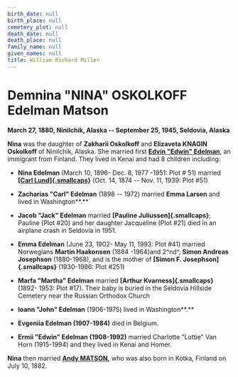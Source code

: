 ```yaml
---
birth_date: null
birth_place: null
cemetery_plot: null
death_date: null
death_place: null
family_name: null
given_names: null
title: William Richard Miller
---
```


# Demnina "NINA" OSKOLKOFF Edelman Matson

**March 27, 1880, Ninilchik, Alaska -- September 25, 1945, Seldovia,
Alaska**

**Nina** was the daughter of **Zakharii Oskolkoff** and
**Elizaveta KNAGIN Oskolkoff** of Ninilchik, Alaska. She
married first **[Edvin \"Edwin\"
Edelman](file:///C:\Users\Ginny\Desktop\Seldovia%20Cemetery%20resources%20Oct%20update\Seldovia%20Cemetery%20Scrapbook\Edelman.docx)**,
an immigrant from Finland. They lived in Kenai and had 8 children
including:

-   **Nina Edelman** (March 10, 1896- Dec. 8, 1977 -1951:
    Plot \# 51) married [**[Carl
    Lund]{.smallcaps}**](Carl%20John%20LUND%20and%20Edelman%20Family.docx)
    (Oct. 14, 1874 -- Nov. 11, 1939: Plot \#51)

-   **Zacharias "Carl" Edelman** (1898 -- 1972) married
    **Emma Larsen** and lived in
    Washington**.**

-   **Jacob "Jack" Edelman** married **[Pauline
    Juliussen]{.smallcaps}**; Pauline (Plot \#20) and her daughter
    Jacqueline (Plot \#21) died in an airplane crash in Seldovia
    in 1951.

-   **Emma Edelman** (June 23, 1902- May 11, 1993: Plot
    \#41) married Norwegians **Martin Haakonsen** (1884
    -1964)and 2^nd^, **Simon Andreas Josephson**
    (1880-1968), and is the mother of **[Simon F.
    Josephson]{.smallcaps}** (1930-1986: Plot \#251)

-   **Marfa \"Martha\" Edelman** married **[Arthur
    Kvarness]{.smallcaps}** (1892- 1953: Plot \#17). Their baby is
    buried in the Seldovia Hillside Cemetery near the Russian Orthodox
    Church

-   **Ioann \"John\" Edelman** (1906-1975) lived in
    Washington**.**

-   **Evgeniia Edelman (1907-1984)** died in Belgium.

-   **Ermii \"Edwin\" Edelman (1908-1992)** married
    Charlotte "Lottie" Van Horn (1915-1994) and they lived in Kenai and
    Homer.

**Nina** then married **[Andy
MATSON](file:///C:\Users\Ginny\Desktop\Seldovia%20Cemetery%20resources%20Oct%20update\Seldovia%20Cemetery%20Scrapbook\Andrew%20Matson%20and%20Edelman.docx),**
who was also born in Kotka, Finland on July 10, 1882.
